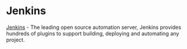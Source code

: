 # Jenkins

[Jenkins](https://jenkins.io/) - The leading open source automation server, Jenkins provides hundreds of plugins to support building, deploying and automating any project.
